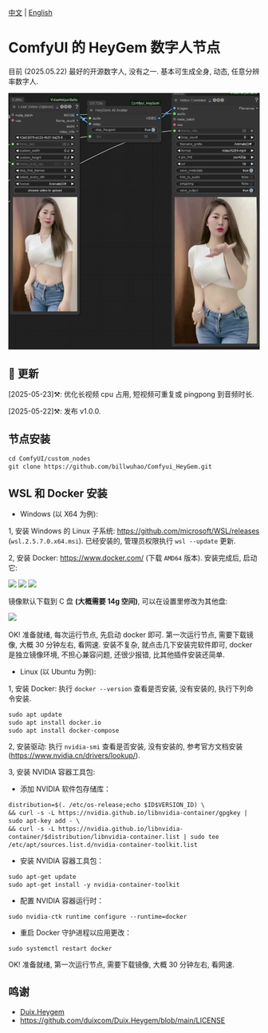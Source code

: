 [中文](README-CN.md) | [English](README.md) 

# ComfyUI 的 HeyGem 数字人节点

目前 (2025.05.22) 最好的开源数字人, 没有之一. 基本可生成全身, 动态, 任意分辨率数字人.

![image](https://github.com/billwuhao/Comfyui_HeyGem/blob/main/images/2025-05-22_22-41-52.png)

## 📣 更新

[2025-05-23]⚒️: 优化长视频 cpu 占用, 短视频可重复或 pingpong 到音频时长.

[2025-05-22]⚒️: 发布 v1.0.0.

## 节点安装

```
cd ComfyUI/custom_nodes
git clone https://github.com/billwuhao/Comfyui_HeyGem.git
```

## WSL 和 Docker 安装

- Windows (以 X64 为例):

1, 安装 Windows 的 Linux 子系统: https://github.com/microsoft/WSL/releases (`wsl.2.5.7.0.x64.msi`). 已经安装的, 管理员权限执行 `wsl --update` 更新.

2, 安装 Docker: https://www.docker.com/ (下载 `AMD64` 版本). 安装完成后, 启动它:

![](https://github.com/duixcom/Duix.Heygem/raw/main/README.assets/8.png)
![](https://github.com/duixcom/Duix.Heygem/raw/main/README.assets/13.png)
![](https://github.com/duixcom/Duix.Heygem/raw/main/README.assets/3.png)

镜像默认下载到 C 盘 **(大概需要 14g 空间)**, 可以在设置里修改为其他盘:

![](https://github.com/duixcom/Duix.Heygem/raw/main/README.assets/7.png)

OK! 准备就绪, 每次运行节点, 先启动 docker 即可. 第一次运行节点, 需要下载镜像, 大概 30 分钟左右, 看网速. 安装不复杂, 就点击几下安装完软件即可, docker 是独立镜像环境, 不担心兼容问题, 还很少报错, 比其他插件安装还简单.

- Linux (以 Ubuntu 为例):

1, 安装 Docker: 执行 `docker --version` 查看是否安装, 没有安装的, 执行下列命令安装.
```
sudo apt update
sudo apt install docker.io
sudo apt install docker-compose
```

2, 安装驱动: 执行 `nvidia-smi` 查看是否安装, 没有安装的, 参考官方文档安装 (https://www.nvidia.cn/drivers/lookup/).

3, 安装 NVIDIA 容器工具包: 
  - 添加 NVIDIA 软件包存储库：
  ```
  distribution=$(. /etc/os-release;echo $ID$VERSION_ID) \
  && curl -s -L https://nvidia.github.io/libnvidia-container/gpgkey | sudo apt-key add - \
  && curl -s -L https://nvidia.github.io/libnvidia-container/$distribution/libnvidia-container.list | sudo tee /etc/apt/sources.list.d/nvidia-container-toolkit.list
  ```

  - 安装 NVIDIA 容器工具包：
  ```
  sudo apt-get update
  sudo apt-get install -y nvidia-container-toolkit
  ```

  - 配置 NVIDIA 容器运行时：
  ```
  sudo nvidia-ctk runtime configure --runtime=docker
  ```

  - 重启 Docker 守护进程以应用更改：
  ```
  sudo systemctl restart docker
  ```

OK! 准备就绪, 第一次运行节点, 需要下载镜像, 大概 30 分钟左右, 看网速.

## 鸣谢

- [Duix.Heygem](https://github.com/duixcom/Duix.Heygem) 
- https://github.com/duixcom/Duix.Heygem/blob/main/LICENSE